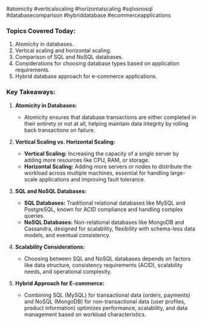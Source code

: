 #atomicity #verticalscaling #horizontalscaling #sqlvsnosql #databasecomparison #hybriddatabase #ecommerceapplications

### Topics Covered Today:

1. Atomicity in databases.
2. Vertical scaling and horizontal scaling.
3. Comparison of SQL and NoSQL databases.
4. Considerations for choosing database types based on application requirements.
5. Hybrid database approach for e-commerce applications.

### Key Takeaways:

1. **Atomicity in Databases:**
    
    - Atomicity ensures that database transactions are either completed in their entirety or not at all, helping maintain data integrity by rolling back transactions on failure.
2. **Vertical Scaling vs. Horizontal Scaling:**
    
    - **Vertical Scaling:** Increasing the capacity of a single server by adding more resources like CPU, RAM, or storage.
    - **Horizontal Scaling:** Adding more servers or nodes to distribute the workload across multiple machines, essential for handling large-scale applications and improving fault tolerance.
3. **SQL and NoSQL Databases:**
    
    - **SQL Databases:** Traditional relational databases like MySQL and PostgreSQL, known for ACID compliance and handling complex queries.
    - **NoSQL Databases:** Non-relational databases like MongoDB and Cassandra, designed for scalability, flexibility with schema-less data models, and eventual consistency.
4. **Scalability Considerations:**
    
    - Choosing between SQL and NoSQL databases depends on factors like data structure, consistency requirements (ACID), scalability needs, and operational complexity.
5. **Hybrid Approach for E-commerce:**
    
    - Combining SQL (MySQL) for transactional data (orders, payments) and NoSQL (MongoDB) for non-transactional data (user profiles, product information) optimizes performance, scalability, and data management based on workload characteristics.

